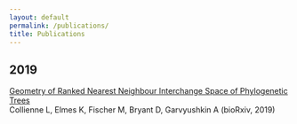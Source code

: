 ```yaml
---
layout: default
permalink: /publications/
title: Publications
---
```



## 2019

[Geometry of Ranked Nearest Neighbour Interchange Space of Phylogenetic Trees](http://dx.doi.org/10.1101/2019.12.19.883603)  
Collienne L, Elmes K, Fischer M, Bryant D, Garvyushkin A (bioRxiv, 2019)

